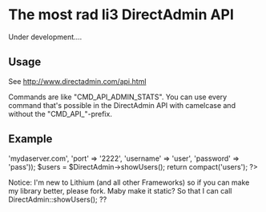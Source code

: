 The most rad li3  DirectAdmin API
==============================

Under development....

Usage
----------
See http://www.directadmin.com/api.html

Commands are like "CMD_API_ADMIN_STATS". You can use every command that's possible in the 
DirectAdmin API with camelcase and without the "CMD_API_"-prefix.

Example
----------
<?php

$DirectAdmin = new DirectAdmin(array('host' => 'mydaserver.com', 'port' => '2222', 
'username' => 'user', 'password' => 'pass'));

$users = $DirectAdmin->showUsers();
return compact('users');

?>

Notice: I'm new to Lithium (and all other Frameworks) so if you can make my library better, 
please fork. Maby make it static? So that I can call DirectAdmin::showUsers(); ??
